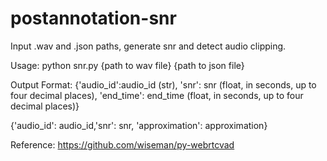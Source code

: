 # postannotation-snr
Input .wav and .json paths, generate snr and detect audio clipping.

Usage: python snr.py {path to wav file} {path to json file}

Output Format: {'audio_id':audio_id (str), 'snr': snr (float, in seconds, up to four decimal places), 'end_time': end_time (float, in seconds, up to four decimal places)}

{'audio_id': audio_id,'snr': snr, 'approximation': approximation}

Reference: https://github.com/wiseman/py-webrtcvad
